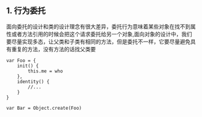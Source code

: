 ## 1. 行为委托

面向委托的设计和类的设计理念有很大差异，委托行为意味着某些对象在找不到属性或者方法引用的时候会把这个请求委托给另一个对象,面向对象的设计中，我们要尽量实现多态，让父类和子类有相同的方法，但是委托不一样，它要尽量避免具有重复的方法，没有方法的话找父类要

```
var Foo = {
	init() {
		this.me = who
	},
	identity() {
		//...
	}
}

var Bar = Object.create(Foo)
```